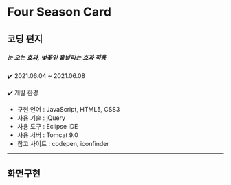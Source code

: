 # Four Season Card
## 코딩 편지
##### 눈 오는 효과, 벚꽃잎 흩날리는 효과 적용

✔️ 2021.06.04 ~ 2021.06.08

✔️ 개발 환경
- 구현 언어 : JavaScript, HTML5, CSS3
- 사용 기술 : jQuery
- 사용 도구 : Eclipse IDE
- 사용 서버 : Tomcat 9.0
- 참고 사이트 : codepen, iconfinder

---
## 화면구현
